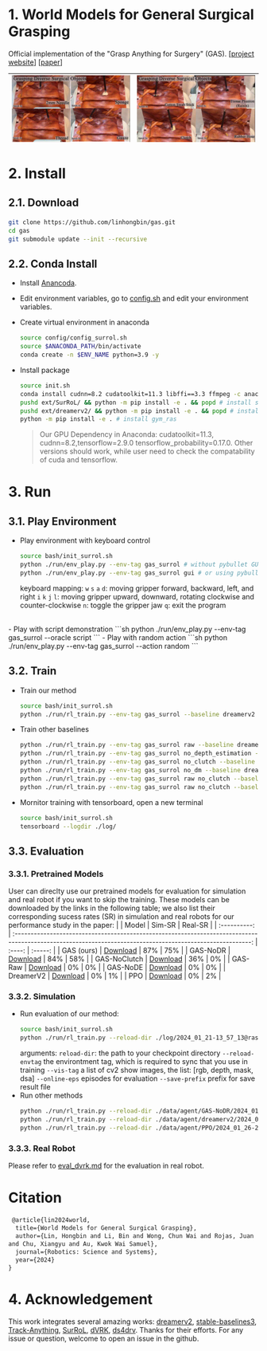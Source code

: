 # 1. World Models for General Surgical Grasping

Official implementation of the "Grasp Anything for Surgery" (GAS).
[[project website](http://hongbinlin.com/gas/)] [[paper](https://arxiv.org/pdf/2405.17940)]

| ![](./doc/1.gif) | ![](./doc/2.gif) |
| :----------------------: | :-----------------------: |

# 2. Install

## 2.1. Download
```sh
git clone https://github.com/linhongbin/gas.git
cd gas
git submodule update --init --recursive
```

## 2.2. Conda Install

- Install [Anancoda](https://www.anaconda.com/download).

- Edit environment variables, go to [config.sh](./config/config_surrol.sh) and edit your environment variables.

- Create virtual environment in anaconda
    ```sh
    source config/config_surrol.sh 
    source $ANACONDA_PATH/bin/activate 
    conda create -n $ENV_NAME python=3.9 -y
    ```

- Install package 
    ```sh
    source init.sh
    conda install cudnn=8.2 cudatoolkit=11.3 libffi==3.3 ffmpeg -c anaconda -c conda-forge -y
    pushd ext/SurRoL/ && python -m pip install -e . && popd # install surrol
    pushd ext/dreamerv2/ && python -m pip install -e . && popd # install dreamerv2
    python -m pip install -e . # install gym_ras
    ```
    > Our GPU Dependency in Anaconda: cudatoolkit=11.3, cudnn=8.2,tensorflow=2.9.0 tensorflow_probability=0.17.0. Other versions should work, while user need to check the compatability of cuda and tensorflow.  

# 3. Run

## 3.1. Play Environment

  - Play environment with keyboard control 
    ```sh
    source bash/init_surrol.sh
    python ./run/env_play.py --env-tag gas_surrol # without pybullet GUI
    python ./run/env_play.py --env-tag gas_surrol gui # or using pybullet GUI to better visualize
    ```
    keyboard mapping:
    `w` `s` `a` `d`: moving gripper forward, backward, left, and right
    `i` `k` `j` `l`: moving gripper upward, downward, rotating clockwise and counter-clockwise
    `n`: toggle the gripper jaw
    `q`: exit the program
 <br>
  - Play with script demonstration 
    ```sh
    python ./run/env_play.py --env-tag gas_surrol --oracle script
    ```
  - Play with random action 
    ```sh
    python ./run/env_play.py --env-tag gas_surrol --action random
    ```
    
## 3.2. Train

- Train our method
    ```sh
    source bash/init_surrol.sh
    python ./run/rl_train.py --env-tag gas_surrol --baseline dreamerv2 --baseline-tag gas
    ```

- Train other baselines 
    ```sh
    python ./run/rl_train.py --env-tag gas_surrol raw --baseline dreamerv2 --baseline-tag gas # GAS-Raw
    python ./run/rl_train.py --env-tag gas_surrol no_depth_estimation --baseline dreamerv2 --baseline-tag gas # GAS-NoDE
    python ./run/rl_train.py --env-tag gas_surrol no_clutch --baseline dreamerv2 --baseline-tag gas # GAS-NoClutch
    python ./run/rl_train.py --env-tag gas_surrol no_dm --baseline dreamerv2 --baseline-tag gas # GAS-NoDR
    python ./run/rl_train.py --env-tag gas_surrol raw no_clutch --baseline dreamerv2 --baseline-tag gas # DreamerV2
    python ./run/rl_train.py --env-tag gas_surrol raw no_clutch --baseline ppo # PPO
    ```

- Mornitor training with tensorboard, open a new terminal
    ```sh
    source bash/init_surrol.sh
    tensorboard --logdir ./log/
    ```



## 3.3. Evaluation
### 3.3.1. Pretrained Models
  
User can direclty use our pretrained models for evaluation for simulation and real robot if you want to skip the training. These models can be downloaded by the links in the following table; we also list their corresponding sucess rates (SR) in simulation and real robots for our performance study in the paper:
|              |                                                                           Model                                                                            | Sim-SR | Real-SR |
| :----------: | :--------------------------------------------------------------------------------------------------------------------------------------------------------: | :----: | :-----: |
|  GAS (ours)  | [Download](https://mycuhk-my.sharepoint.com/:u:/g/personal/1155097177_link_cuhk_edu_hk/EXRee1wtjxNBtxEKjQDay7kB15cl58-LBgRTRlqjJp6Phg?e=v2rbF2&download=1) |  87%   |   75%   |
|   GAS-NoDR   | [Download](https://mycuhk-my.sharepoint.com/:u:/g/personal/1155097177_link_cuhk_edu_hk/EfRwARbAi1VIhrPn1ESWUnkB_9F5wU6SyDJ8xs-VEhSyLQ?e=O2cfF5&download=1) |  84%   |   58%   |
| GAS-NoClutch | [Download](https://mycuhk-my.sharepoint.com/:u:/g/personal/1155097177_link_cuhk_edu_hk/EZn1Ei7XTPFHj1J1muXZE5QBHMALIeUFs1A7BVkdUqWN7g?e=RAhbFx&download=1) |  36%   |   0%    |
|   GAS-Raw    | [Download](https://mycuhk-my.sharepoint.com/:u:/g/personal/1155097177_link_cuhk_edu_hk/EX_g_ph0I65JhUIje_wHLs4BW7G8ybm9K0rghlGSMzqjDQ?e=ZbKCZ0&download=1) |   0%   |   0%    |
|   GAS-NoDE   | [Download](https://mycuhk-my.sharepoint.com/:u:/g/personal/1155097177_link_cuhk_edu_hk/EXpRpGEgxYNPpUd2CDTHLwMBIoIXyEkrjnHYJGa8yQKypA?e=Eoqatc&download=1) |   0%   |   0%    |
|  DreamerV2   | [Download](https://mycuhk-my.sharepoint.com/:u:/g/personal/1155097177_link_cuhk_edu_hk/EbhCutr_fr1KiLrkq6BKwnAB4th_WnR3uq8qLR7xB2ycWQ?e=f7S2BM&download=1) |   0%   |   1%    |
|     PPO      | [Download](https://mycuhk-my.sharepoint.com/:u:/g/personal/1155097177_link_cuhk_edu_hk/EcvH8m0OpMFBmiSONJaxsdgB5Qv3jGd8YOGo0s41b6EwEQ?e=OFSv8m&download=1) |   0%   |   2%    |


### 3.3.2. Simulation

- Run evaluation of our method:
    ```sh
    source bash/init_surrol.sh
    python ./run/rl_train.py --reload-dir ./log/2024_01_21-13_57_13@ras-gas_surrol@dreamerv2-gas@seed1/ --reload-envtag gas_surrol --online-eval --visualize --vis-tag obs rgb mask --online-eps 20 --save-prefix GAS
    ```
    arguments:
    `reload-dir`: the path to your checkpoint directory
    `--reload-envtag` the environtment tag, which is required to sync that you use in training
    `--vis-tag` a list of cv2 show images, the list: [rgb, depth, mask, dsa]
    `--online-eps` episodes for evaluation
    `--save-prefix` prefix for save result file 
    <br>
- Run other methods
    ```sh
    python ./run/rl_train.py --reload-dir ./data/agent/GAS-NoDR/2024_01_26-15_23_06@ras-gas_surrol-no_dr@dreamerv2-gas@seed1/ --reload-envtag gas_surrol no_dr --online-eval --visualize --vis-tag obs rgb mask --online-eps 20 --save-prefix GAS-NoDR # GAS-NoDR
    python ./run/rl_train.py --reload-dir ./data/agent/dreamerv2/2024_01_25-12_23_27@ras-gas_surrol-raw-no_clutch@dreamerv2-gas@seed1/ --reload-envtag gas_surrol raw no_clutch --online-eval --visualize --vis-tag obs rgb mask --online-eps 20 --save-prefix dreamerv2 # dreamerv2
    python ./run/rl_train.py --reload-dir ./data/agent/PPO/2024_01_26-23_55_16@ras-gas_surrol-raw-no_clutch@ppo@seed2/ --reload-envtag gas_surrol  raw no_clutch   --online-eval --visualize --vis-tag obs rgb mask --online-eps 20 --save-prefix PPO # PPO
    ```
### 3.3.3. Real Robot

Please refer to [eval_dvrk.md](./doc/eval_dvrk.md) for the evaluation in real robot.


# Citation
```
 @article{lin2024world,
  title={World Models for General Surgical Grasping},
  author={Lin, Hongbin and Li, Bin and Wong, Chun Wai and Rojas, Juan and Chu, Xiangyu and Au, Kwok Wai Samuel},
  journal={Robotics: Science and Systems},
  year={2024}
}
```
# 4. Acknowledgement

This work integrates several amazing works: [dreamerv2](https://github.com/linhongbin-ws/dreamerv2.git), [stable-baselines3](https://github.com/linhongbin-ws/stable-baselines3), [Track-Anything](https://github.com/linhongbin-ws/Track-Anything.git), [SurRoL](https://github.com/linhongbin-ws/SurRoL.git), [dVRK](https://github.com/jhu-dvrk/sawIntuitiveResearchKit), [ds4drv](https://github.com/naoki-mizuno/ds4drv). Thanks for their efforts.
For any issue or question, welcome to open an issue in the github.